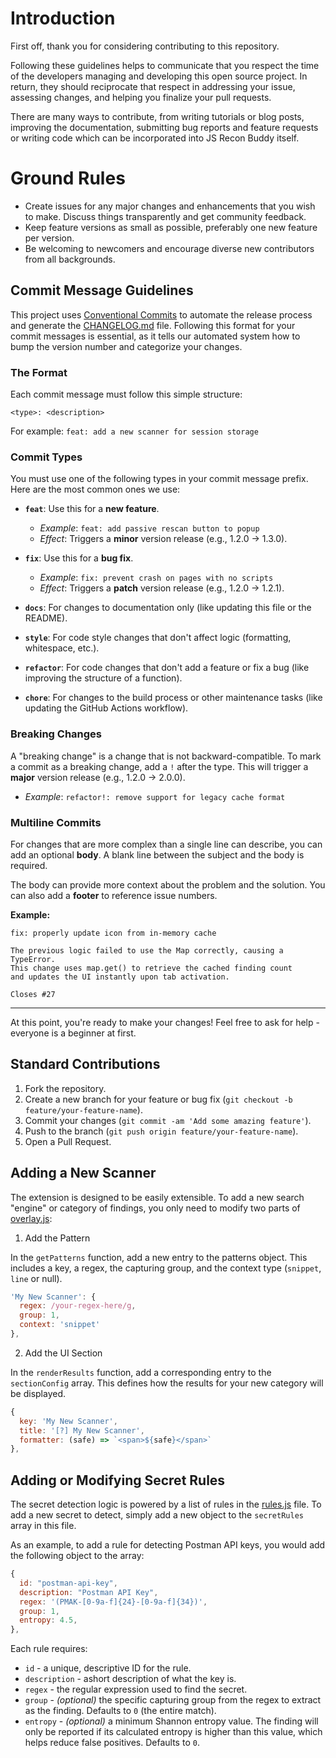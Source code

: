 # Introduction

First off, thank you for considering contributing to this repository.

Following these guidelines helps to communicate that you respect the time of the developers managing and developing this open source project. In return, they should reciprocate that respect in addressing your issue, assessing changes, and helping you finalize your pull requests.

There are many ways to contribute, from writing tutorials or blog posts, improving the documentation, submitting bug reports and feature requests or writing code which can be incorporated into JS Recon Buddy itself.

# Ground Rules

* Create issues for any major changes and enhancements that you wish to make. Discuss things transparently and get community feedback.
* Keep feature versions as small as possible, preferably one new feature per version.
* Be welcoming to newcomers and encourage diverse new contributors from all backgrounds.

## Commit Message Guidelines

This project uses [Conventional Commits](https://www.conventionalcommits.org/en/v1.0.0/#summary) to automate the release process and generate the [CHANGELOG.md](CHANGELOG.md) file. Following this format for your commit messages is essential, as it tells our automated system how to bump the version number and categorize your changes.

### The Format

Each commit message must follow this simple structure:

```
<type>: <description>
```

For example: `feat: add a new scanner for session storage`

### Commit Types

You must use one of the following types in your commit message prefix. Here are the most common ones we use:

* **`feat`**: Use this for a **new feature**.
    * *Example*: `feat: add passive rescan button to popup`
    * *Effect*: Triggers a **minor** version release (e.g., 1.2.0 → 1.3.0).

* **`fix`**: Use this for a **bug fix**.
    * *Example*: `fix: prevent crash on pages with no scripts`
    * *Effect*: Triggers a **patch** version release (e.g., 1.2.0 → 1.2.1).

* **`docs`**: For changes to documentation only (like updating this file or the README).
* **`style`**: For code style changes that don't affect logic (formatting, whitespace, etc.).
* **`refactor`**: For code changes that don't add a feature or fix a bug (like improving the structure of a function).
* **`chore`**: For changes to the build process or other maintenance tasks (like updating the GitHub Actions workflow).

### Breaking Changes

A "breaking change" is a change that is not backward-compatible. To mark a commit as a breaking change, add a `!` after the type. This will trigger a **major** version release (e.g., 1.2.0 → 2.0.0).

* *Example*: `refactor!: remove support for legacy cache format`

### Multiline Commits

For changes that are more complex than a single line can describe, you can add an optional **body**. A blank line between the subject and the body is required.

The body can provide more context about the problem and the solution. You can also add a **footer** to reference issue numbers.

**Example:**

```
fix: properly update icon from in-memory cache

The previous logic failed to use the Map correctly, causing a TypeError.
This change uses map.get() to retrieve the cached finding count
and updates the UI instantly upon tab activation.

Closes #27
```

---

At this point, you're ready to make your changes! Feel free to ask for help - everyone is a beginner at first.

## Standard Contributions

1. Fork the repository.
2. Create a new branch for your feature or bug fix (`git checkout -b feature/your-feature-name`).
3. Commit your changes (`git commit -am 'Add some amazing feature'`).
4. Push to the branch (`git push origin feature/your-feature-name`).
5. Open a Pull Request.

## Adding a New Scanner

The extension is designed to be easily extensible. To add a new search "engine" or category of findings, you only need to modify two parts of [overlay.js](src/overlay/overlay.js):

1. Add the Pattern

In the `getPatterns` function, add a new entry to the patterns object. This includes a key, a regex, the capturing group, and the context type (`snippet`, `line` or null).

```javascript
'My New Scanner': {
  regex: /your-regex-here/g,
  group: 1,
  context: 'snippet'
},
```

2. Add the UI Section

In the `renderResults` function, add a corresponding entry to the `sectionConfig` array. This defines how the results for your new category will be displayed.

```javascript
{ 
  key: 'My New Scanner', 
  title: '[?] My New Scanner', 
  formatter: (safe) => `<span>${safe}</span>` 
},
```

## Adding or Modifying Secret Rules

The secret detection logic is powered by a list of rules in the [rules.js](src/utils/rules.js) file. To add a new secret to detect, simply add a new object to the `secretRules` array in this file.

As an example, to add a rule for detecting Postman API keys, you would add the following object to the array:

```js
{
  id: "postman-api-key",
  description: "Postman API Key",
  regex: '(PMAK-[0-9a-f]{24}-[0-9a-f]{34})',
  group: 1,
  entropy: 4.5,
},
```

Each rule requires:
- `id` - a unique, descriptive ID for the rule.
- `description` - ashort description of what the key is.
- `regex` - the regular expression used to find the secret.
- `group` - *(optional)* the specific capturing group from the regex to extract as the finding. Defaults to `0` (the entire match).
- `entropy` - *(optional)* a minimum Shannon entropy value. The finding will only be reported if its calculated entropy is higher than this value, which helps reduce false positives. Defaults to `0`.
